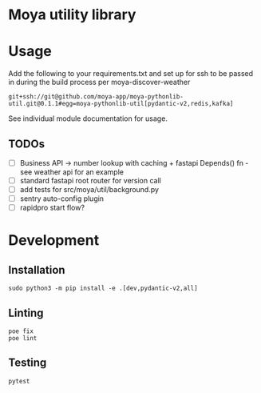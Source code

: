 # Moya utility library

# Usage

Add the following to your requirements.txt and set up for ssh to be passed in during the build process per moya-discover-weather

    git+ssh://git@github.com/moya-app/moya-pythonlib-util.git@0.1.1#egg=moya-pythonlib-util[pydantic-v2,redis,kafka]

See individual module documentation for usage.

## TODOs

- [ ] Business API → number lookup with caching + fastapi Depends() fn - see weather api for an example
- [ ] standard fastapi root router for version call
- [ ] add tests for src/moya/util/background.py
- [ ] sentry auto-config plugin
- [ ] rapidpro start flow?

# Development

## Installation

    sudo python3 -m pip install -e .[dev,pydantic-v2,all]

## Linting

    poe fix
    poe lint

## Testing

    pytest
